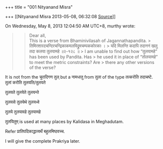 +++
title = "001 Nityanand Misra"

+++
[[Nityanand Misra	2013-05-08, 06:32:08 [Source](https://groups.google.com/g/samskrita/c/9vU0trnpbY8)]]



  
  
On Wednesday, May 8, 2013 12:04:50 AM UTC+8, murthy wrote:

> 
> > Dear all,  
> > This is a verse from Bhaminivilasah of Jagannathapandita. >
> तिमिरशारदचन्दिरचन्द्रिकाकमलविद्रुमचम्पककोरकाः । >
> यदि मिलन्ति कदापि तदाननं खलु तदा कलया तुलयामहे ॥२-१२८ ॥ >
> I am unable to find out how “तुलयामहे” has been used by Pandita. Has > he used it in place of “तोलयामहे” to meet the metric constraints? Are > there any other versions of the verse?
> > 

  

It is not from the चुरादिगण तुल् but a नामधातु from तुला of the type तत्करोति तदाचष्टे. तुलां करोति तुलयति/तुलयते

  

तुलयते तुलयेते तुलयन्ते

तुलयसे तुलयेथे तुलयध्वे

तुलये तुलयावहे तुलयामहे

  

तुलयितुम् is used at many places by Kalidasa in Meghadutam.

  

Refer प्रातिपदिकाद्धात्वर्थे बहुलमिष्ठवच्च.

  

I will give the complete Prakriya later.

  

> 
> > 

